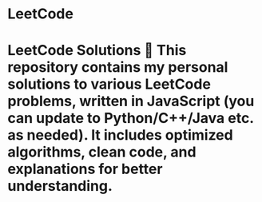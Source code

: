 # LeetCode
# LeetCode Solutions 🚀  This repository contains my personal solutions to various LeetCode problems, written in **JavaScript** (you can update to Python/C++/Java etc. as needed). It includes optimized algorithms, clean code, and explanations for better understanding.
